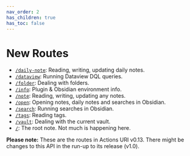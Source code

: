 ```yaml
---
nav_order: 2
has_children: true
has_toc: false
---
```


# New Routes

- [`/daily-note`](routes/daily-note.md): Reading, writing, updating daily notes.
- [`/dataview`](routes/dataview.md): Running Dataview DQL queries.
- [`/folder`](routes/folder.md): Dealing with folders.
- [`/info`](routes/info.md): Plugin & Obsidian environment info.
- [`/note`](routes/note.md): Reading, writing, updating any notes.
- [`/open`](routes/open.md): Opening notes, daily notes and searches in Obsidian.
- [`/search`](routes/-search.md): Running searches in Obsidian.
- [`/tags`](routes/tags.md): Reading tags.
- [`/vault`](routes/vault.md): Dealing with the current vault.
- [`/`](routes/root.md): The root note. Not much is happening here.

**Please note:** These are the routes in Actions URI v0.13.  There might be changes to this API in the run-up to its release (v1.0).
